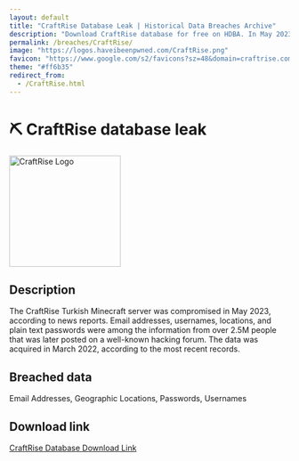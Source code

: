 ```yaml
---
layout: default
title: "CraftRise Database Leak | Historical Data Breaches Archive"
description: "Download CraftRise database for free on HDBA. In May 2023, the Turkish Minecraft server CraftRise suffered a data breach that exposed around 2.5m customer records."
permalink: /breaches/CraftRise/
image: "https://logos.haveibeenpwned.com/CraftRise.png"
favicon: "https://www.google.com/s2/favicons?sz=48&domain=craftrise.com.tr"
theme: "#ff6b35"
redirect_from:
  - /CraftRise.html
---
```


# ⛏️ CraftRise database leak

<img src="https://logos.haveibeenpwned.com/CraftRise.png" alt="CraftRise Logo" width="200" height="200">

## Description

The CraftRise Turkish Minecraft server was compromised in May 2023, according to news reports. Email addresses, usernames, locations, and plain text passwords were among the information from over 2.5M people that was later posted on a well-known hacking forum. The data was acquired in March 2022, according to the most recent records.

## Breached data

Email Addresses, Geographic Locations, Passwords, Usernames

## Download link

[CraftRise Database Download Link](https://redirect.trace.rip/?url=https://buzzheavier.com/fptdh8dlkvq4)
